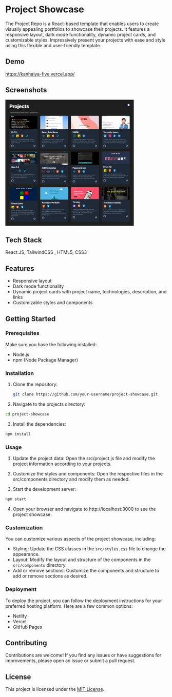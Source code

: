 # Project Showcase

The Project Repo is a React-based template that enables users to create visually appealing portfolios to showcase their projects. It features a responsive layout, dark mode functionality, dynamic project cards, and customizable styles. Impressively present your projects with ease and style using this flexible and user-friendly template.

## Demo
https://kanhaiya-five.vercel.app/

## Screenshots

 <img alt="Logo" src="https://github.com/kanhaiya8608/Project_repo/blob/main/Screenshots/ppi.png?raw=true" width="400" />


## Tech Stack
React.JS, TailwindCSS
, HTML5, CSS3


## Features

- Responsive layout
- Dark mode functionality
- Dynamic project cards with project name, technologies, description, and links
- Customizable styles and components

## Getting Started

### Prerequisites

Make sure you have the following installed:

- Node.js
- npm (Node Package Manager)

### Installation

1. Clone the repository:

   ```bash
   git clone https://github.com/your-username/project-showcase.git
   ```
2.  Navigate to the projects directory:

```bash 
cd project-showcase
```
3. Install the dependencies:
```bash 
npm install
```

### Usage

1. Update the project data: Open the src/project.js file and modify the project information according to your projects.

2. Customize the styles and components: Open the respective files in the src/components directory and modify them as needed.

3. Start the development server:
```bash
npm start
```
4. Open your browser and navigate to http://localhost:3000 to see the project showcase.
### Customization

You can customize various aspects of the project showcase, including:

- Styling: Update the CSS classes in the `src/styles.css` file to change the appearance.
- Layout: Modify the layout and structure of the components in the `src/components` directory.
- Add or remove sections: Customize the components and structure to add or remove sections as desired.

### Deployment

To deploy the project, you can follow the deployment instructions for your preferred hosting platform. Here are a few common options:

- Netlify
- Vercel
- GitHub Pages

## Contributing

Contributions are welcome! If you find any issues or have suggestions for improvements, please open an issue or submit a pull request.

## License

This project is licensed under the [MIT License](LICENSE).
